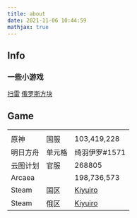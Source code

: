```yaml
---
title: about
date: 2021-11-06 10:44:59
mathjax: true
---
```


## Info

### 一些小游戏
[扫雷](https://kiyuiro.github.io/Minesweeper)
[俄罗斯方块](https://kiyuiro.github.io/Tetris)

## Game

|  |  |  |
| ---- | ------ | --- |
| | |
| 原神 | 国服 | 103,419,228 |
| 明日方舟 | 单元格 | 绮羽伊罗#1571 |
| 云图计划 | 官服 | 268805 |
| Arcaea |   | 198,736,573 |
| Steam | 国区 | [Kiyuiro](https://steamcommunity.com/profiles/76561198308398351)|
| Steam | 俄区 | [Kiyuiro](https://steamcommunity.com/profiles/76561199212645785)|
